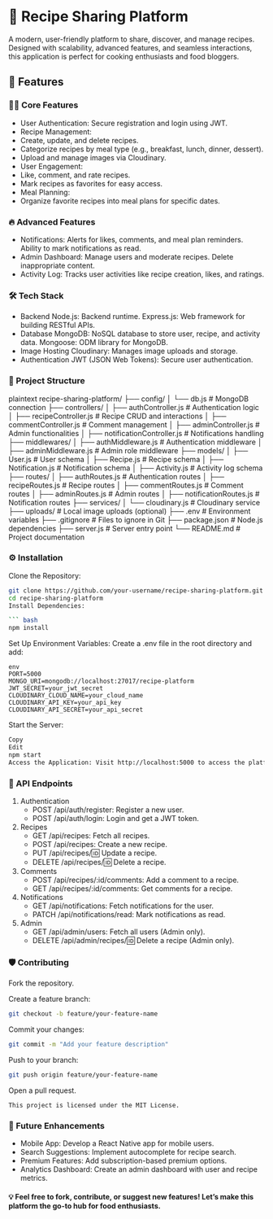# 🍳 Recipe Sharing Platform
A modern, user-friendly platform to share, discover, and manage recipes. Designed with scalability, advanced features, and seamless interactions, this application is perfect for cooking enthusiasts and food bloggers.

## 🚀 Features

### 👩‍🍳 Core Features

- User Authentication: Secure registration and login using JWT.
- Recipe Management:
- Create, update, and delete recipes.
- Categorize recipes by meal type (e.g., breakfast, lunch, dinner, dessert).
- Upload and manage images via Cloudinary.
- User Engagement:
- Like, comment, and rate recipes.
- Mark recipes as favorites for easy access.
- Meal Planning:
- Organize favorite recipes into meal plans for specific dates.

### 🔥 Advanced Features
- Notifications: Alerts for likes, comments, and meal plan reminders. Ability to mark notifications as read.
- Admin Dashboard: Manage users and moderate recipes. Delete inappropriate content.
- Activity Log: Tracks user activities like recipe creation, likes, and ratings.

### 🛠️ Tech Stack
- Backend
	Node.js: Backend runtime.
	Express.js: Web framework for building RESTful APIs.
- Database
	MongoDB: NoSQL database to store user, recipe, and activity data.
	Mongoose: ODM library for MongoDB.
- Image Hosting
	Cloudinary: Manages image uploads and storage.
- Authentication
	JWT (JSON Web Tokens): Secure user authentication.

### 📁 Project Structure
plaintext
recipe-sharing-platform/
├── config/
│   └── db.js                 # MongoDB connection
├── controllers/
│   ├── authController.js     # Authentication logic
│   ├── recipeController.js   # Recipe CRUD and interactions
│   ├── commentController.js  # Comment management
│   ├── adminController.js    # Admin functionalities
│   ├── notificationController.js # Notifications handling
├── middlewares/
│   ├── authMiddleware.js     # Authentication middleware
│   ├── adminMiddleware.js    # Admin role middleware
├── models/
│   ├── User.js               # User schema
│   ├── Recipe.js             # Recipe schema
│   ├── Notification.js       # Notification schema
│   ├── Activity.js           # Activity log schema
├── routes/
│   ├── authRoutes.js         # Authentication routes
│   ├── recipeRoutes.js       # Recipe routes
│   ├── commentRoutes.js      # Comment routes
│   ├── adminRoutes.js        # Admin routes
│   ├── notificationRoutes.js # Notification routes
├── services/
│   └── cloudinary.js         # Cloudinary service
├── uploads/                  # Local image uploads (optional)
├── .env                      # Environment variables
├── .gitignore                # Files to ignore in Git
├── package.json              # Node.js dependencies
├── server.js                 # Server entry point
└── README.md                 # Project documentation

### ⚙️ Installation

Clone the Repository:

``` bash
git clone https://github.com/your-username/recipe-sharing-platform.git
cd recipe-sharing-platform
Install Dependencies:

``` bash
npm install
```

Set Up Environment Variables: Create a .env file in the root directory and add:

```plaintext
env
PORT=5000
MONGO_URI=mongodb://localhost:27017/recipe-platform
JWT_SECRET=your_jwt_secret
CLOUDINARY_CLOUD_NAME=your_cloud_name
CLOUDINARY_API_KEY=your_api_key
CLOUDINARY_API_SECRET=your_api_secret
```
Start the Server:

``` bash
Copy
Edit
npm start
Access the Application: Visit http://localhost:5000 to access the platform.
```
### 📖 API Endpoints
1. Authentication
	- POST /api/auth/register: Register a new user.
	- POST /api/auth/login: Login and get a JWT token.
2. Recipes
	- GET /api/recipes: Fetch all recipes.
	- POST /api/recipes: Create a new recipe.
	- PUT /api/recipes/:id: Update a recipe.
	- DELETE /api/recipes/:id: Delete a recipe.
3. Comments
	- POST /api/recipes/:id/comments: Add a comment to a recipe.
	- GET /api/recipes/:id/comments: Get comments for a recipe.
4. Notifications
	- GET /api/notifications: Fetch notifications for the user.
	- PATCH /api/notifications/read: Mark notifications as read.
5. Admin
	- GET /api/admin/users: Fetch all users (Admin only).
	- DELETE /api/admin/recipes/:id: Delete a recipe (Admin only).

### 🛡️ Contributing
Fork the repository.

Create a feature branch:
``` bash
git checkout -b feature/your-feature-name
```

Commit your changes:
``` bash
git commit -m "Add your feature description"
```

Push to your branch:
``` bash
git push origin feature/your-feature-name
```
Open a pull request.

```📜 License
This project is licensed under the MIT License.
```

### 🚀 Future Enhancements
- Mobile App: Develop a React Native app for mobile users.
- Search Suggestions: Implement autocomplete for recipe search.
- Premium Features: Add subscription-based premium options.
- Analytics Dashboard: Create an admin dashboard with user and recipe metrics.

#### 💡 Feel free to fork, contribute, or suggest new features! Let’s make this platform the go-to hub for food enthusiasts.